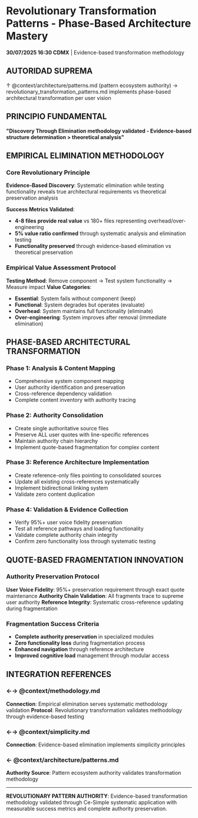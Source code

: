 # Revolutionary Transformation Patterns - Phase-Based Architecture Mastery

**30/07/2025 16:30 CDMX** | Evidence-based transformation methodology

## AUTORIDAD SUPREMA
↑ @context/architecture/patterns.md (pattern ecosystem authority) → revolutionary_transformation_patterns.md implements phase-based architectural transformation per user vision

## PRINCIPIO FUNDAMENTAL
**"Discovery Through Elimination methodology validated - Evidence-based structure determination > theoretical analysis"**

## EMPIRICAL ELIMINATION METHODOLOGY

### Core Revolutionary Principle
**Evidence-Based Discovery**: Systematic elimination while testing functionality reveals true architectural requirements vs theoretical preservation analysis

**Success Metrics Validated**:
- **4-8 files provide real value** vs 180+ files representing overhead/over-engineering
- **5% value ratio confirmed** through systematic analysis and elimination testing
- **Functionality preserved** through evidence-based elimination vs theoretical preservation

### Empirical Value Assessment Protocol
**Testing Method**: Remove component → Test system functionality → Measure impact
**Value Categories**:
- **Essential**: System fails without component (keep)
- **Functional**: System degrades but operates (evaluate)
- **Overhead**: System maintains full functionality (eliminate)
- **Over-engineering**: System improves after removal (immediate elimination)

## PHASE-BASED ARCHITECTURAL TRANSFORMATION

### Phase 1: Analysis & Content Mapping
- Comprehensive system component mapping
- User authority identification and preservation
- Cross-reference dependency validation
- Complete content inventory with authority tracing

### Phase 2: Authority Consolidation
- Create single authoritative source files
- Preserve ALL user quotes with line-specific references
- Maintain authority chain hierarchy
- Implement quote-based fragmentation for complex content

### Phase 3: Reference Architecture Implementation
- Create reference-only files pointing to consolidated sources
- Update all existing cross-references systematically
- Implement bidirectional linking system
- Validate zero content duplication

### Phase 4: Validation & Evidence Collection
- Verify 95%+ user voice fidelity preservation
- Test all reference pathways and loading functionality
- Validate complete authority chain integrity
- Confirm zero functionality loss through systematic testing

## QUOTE-BASED FRAGMENTATION INNOVATION

### Authority Preservation Protocol
**User Voice Fidelity**: 95%+ preservation requirement through exact quote maintenance
**Authority Chain Validation**: All fragments trace to supreme user authority
**Reference Integrity**: Systematic cross-reference updating during fragmentation

### Fragmentation Success Criteria
- **Complete authority preservation** in specialized modules
- **Zero functionality loss** during fragmentation process
- **Enhanced navigation** through reference architecture
- **Improved cognitive load** management through modular access

## INTEGRATION REFERENCES

### ←→ @context/methodology.md
**Connection**: Empirical elimination serves systematic methodology validation
**Protocol**: Revolutionary transformation validates methodology through evidence-based testing

### ←→ @context/simplicity.md  
**Connection**: Evidence-based elimination implements simplicity principles

### ← @context/architecture/patterns.md
**Authority Source**: Pattern ecosystem authority validates transformation methodology

---
**REVOLUTIONARY PATTERN AUTHORITY**: Evidence-based transformation methodology validated through Ce-Simple systematic application with measurable success metrics and complete authority preservation.